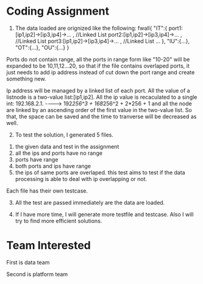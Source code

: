 # Coding Assignment
1. The data loaded are orignized like the following:
fwall{
    "IT":{
        port1:[ip1,ip2]->[ip3,ip4]->... , //Linked List
        port2:[ip1,ip2]->[ip3,ip4]->... , //Linked List
        port3:[ip1,ip2]->[ip3,ip4]->... , //Linked List
        ...
    },
    "IU":{...},
    "OT":{...},
    "OU":{...}
}

Ports do not contain range, all the ports in range form like "10-20" will be expanded to be 10,11,12...20,
so that if the file contains overlaped ports, it just needs to add ip address instead of cut down the port range
and create something new.

Ip address will be managed by a linked list of each port. All the value of a listnode is a two-value list:[ip1,ip2].
All the ip value is recaculated to a single int: 
       192.168.2.1. ----> 192*256^3 + 168*256^2 + 2*256 + 1
and all the node are linked by an ascending order of the first value in the two-value list.
So that, the space can be saved and the time to tranverse will be decreased as well.

2. To test the solution, I generated 5 files.
  1) the given data and test in the assignment
  2) all the ips and ports have no range
  3) ports have range
  4) both ports and ips have range
  5) the ips of same ports are overlaped. this test aims to test if the data processing is able to deal with ip overlapping or not.
  
  Each file has their own testcase.
  
3. All the test are passed immediately are the data are loaded.

4. If I have more time, I will generate more testfile and testcase. Also I will try to find more efficient solutions.
# Team Interested
First is data team

Second is platform team
